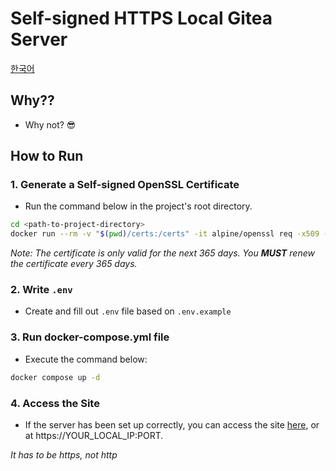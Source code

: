 # Self-signed HTTPS Local Gitea Server

[한국어](./README.KR.md)

## Why??

- Why not? 😎

## How to Run

### 1. Generate a Self-signed OpenSSL Certificate

- Run the command below in the project's root directory.
  
```bash
cd <path-to-project-directory>
docker run --rm -v "$(pwd)/certs:/certs" -it alpine/openssl req -x509 -newkey rsa:4096 -keyout /certs/localhost.key -out /certs/localhost.crt -days 365 -nodes -subj "/C=US/ST=YourState/L=YourCity/O=YourOrganization/CN=localhost"
```

*Note: The certificate is only valid for the next 365 days. You **MUST** renew the certificate every 365 days.*

### 2. Write `.env`

- Create and fill out `.env` file based on `.env.example`

### 3. Run docker-compose.yml file

- Execute the command below:

```bash
docker compose up -d
```

### 4. Access the Site

- If the server has been set up correctly, you can access the site [here](https://localhost:8003), or at https://YOUR_LOCAL_IP:PORT.

*It has to be https, not http*